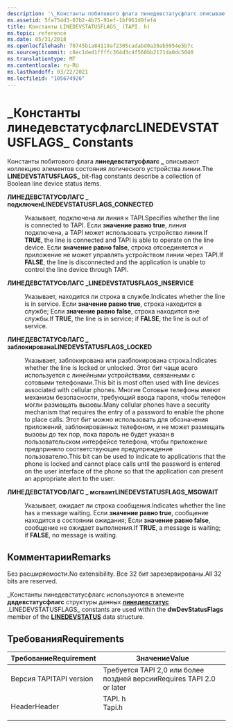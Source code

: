 ```yaml
---
description: '\_Константы побитового флага линедевстатусфлагс описывают коллекцию элементов состояния логического устройства линии.'
ms.assetid: 5fa754d3-07b2-4b75-91ef-1bf961d9fef4
title: Константы LINEDEVSTATUSFLAGS_ (TAPI. h)
ms.topic: reference
ms.date: 05/31/2018
ms.openlocfilehash: 70745b1a84119af2305cadabd0a39ab5954e5b7c
ms.sourcegitcommit: c8ec1ded1ffffc364d3c4f560bb2171da0dc5040
ms.translationtype: MT
ms.contentlocale: ru-RU
ms.lasthandoff: 03/22/2021
ms.locfileid: "105674926"
---
```

# <a name="linedevstatusflags_-constants"></a><span data-ttu-id="6e392-103">\_Константы линедевстатусфлагс</span><span class="sxs-lookup"><span data-stu-id="6e392-103">LINEDEVSTATUSFLAGS\_ Constants</span></span>

<span data-ttu-id="6e392-104">Константы побитового флага **линедевстатусфлагс \_** описывают коллекцию элементов состояния логического устройства линии.</span><span class="sxs-lookup"><span data-stu-id="6e392-104">The **LINEDEVSTATUSFLAGS\_** bit-flag constants describe a collection of Boolean line device status items.</span></span>

<dl> <dt>

<span data-ttu-id="6e392-105"><span id="LINEDEVSTATUSFLAGS_CONNECTED"></span><span id="linedevstatusflags_connected"></span>**ЛИНЕДЕВСТАТУСФЛАГС \_ подключен**</span><span class="sxs-lookup"><span data-stu-id="6e392-105"><span id="LINEDEVSTATUSFLAGS_CONNECTED"></span><span id="linedevstatusflags_connected"></span>**LINEDEVSTATUSFLAGS\_CONNECTED**</span></span>
</dt> <dd> <dl> <dt>



<span data-ttu-id="6e392-106">Указывает, подключена ли линия к TAPI.</span><span class="sxs-lookup"><span data-stu-id="6e392-106">Specifies whether the line is connected to TAPI.</span></span> <span data-ttu-id="6e392-107">Если **значение равно true**, линия подключена, а TAPI может использовать устройство линии.</span><span class="sxs-lookup"><span data-stu-id="6e392-107">If **TRUE**, the line is connected and TAPI is able to operate on the line device.</span></span> <span data-ttu-id="6e392-108">Если **значение равно false**, строка отсоединяется и приложение не может управлять устройством линии через TAPI.</span><span class="sxs-lookup"><span data-stu-id="6e392-108">If **FALSE**, the line is disconnected and the application is unable to control the line device through TAPI.</span></span>


</dt> </dl> </dd> <dt>

<span data-ttu-id="6e392-109"><span id="LINEDEVSTATUSFLAGS_INSERVICE"></span><span id="linedevstatusflags_inservice"></span>**ЛИНЕДЕВСТАТУСФЛАГС \_**</span><span class="sxs-lookup"><span data-stu-id="6e392-109"><span id="LINEDEVSTATUSFLAGS_INSERVICE"></span><span id="linedevstatusflags_inservice"></span>**LINEDEVSTATUSFLAGS\_INSERVICE**</span></span>
</dt> <dd> <dl> <dt>



<span data-ttu-id="6e392-110">Указывает, находится ли строка в службе.</span><span class="sxs-lookup"><span data-stu-id="6e392-110">Indicates whether the line is in service.</span></span> <span data-ttu-id="6e392-111">Если **значение равно true**, строка находится в службе; Если **значение равно false**, строка находится вне службы.</span><span class="sxs-lookup"><span data-stu-id="6e392-111">If **TRUE**, the line is in service; if **FALSE**, the line is out of service.</span></span>


</dt> </dl> </dd> <dt>

<span data-ttu-id="6e392-112"><span id="LINEDEVSTATUSFLAGS_LOCKED"></span><span id="linedevstatusflags_locked"></span>**ЛИНЕДЕВСТАТУСФЛАГС \_ заблокирована**</span><span class="sxs-lookup"><span data-stu-id="6e392-112"><span id="LINEDEVSTATUSFLAGS_LOCKED"></span><span id="linedevstatusflags_locked"></span>**LINEDEVSTATUSFLAGS\_LOCKED**</span></span>
</dt> <dd> <dl> <dt>



<span data-ttu-id="6e392-113">Указывает, заблокирована или разблокирована строка.</span><span class="sxs-lookup"><span data-stu-id="6e392-113">Indicates whether the line is locked or unlocked.</span></span> <span data-ttu-id="6e392-114">Этот бит чаще всего используется с линейными устройствами, связанными с сотовыми телефонами.</span><span class="sxs-lookup"><span data-stu-id="6e392-114">This bit is most often used with line devices associated with cellular phones.</span></span> <span data-ttu-id="6e392-115">Многие Сотовые телефоны имеют механизм безопасности, требующий ввода пароля, чтобы телефон могли размещать вызовы.</span><span class="sxs-lookup"><span data-stu-id="6e392-115">Many cellular phones have a security mechanism that requires the entry of a password to enable the phone to place calls.</span></span> <span data-ttu-id="6e392-116">Этот бит можно использовать для обозначения приложений, заблокированных телефоном, и не может размещать вызовы до тех пор, пока пароль не будет указан в пользовательском интерфейсе телефона, чтобы приложение предприняло соответствующее предупреждение пользователю.</span><span class="sxs-lookup"><span data-stu-id="6e392-116">This bit can be used to indicate to applications that the phone is locked and cannot place calls until the password is entered on the user interface of the phone so that the application can present an appropriate alert to the user.</span></span>


</dt> </dl> </dd> <dt>

<span data-ttu-id="6e392-117"><span id="LINEDEVSTATUSFLAGS_MSGWAIT"></span><span id="linedevstatusflags_msgwait"></span>**ЛИНЕДЕВСТАТУСФЛАГС \_ мсгваит**</span><span class="sxs-lookup"><span data-stu-id="6e392-117"><span id="LINEDEVSTATUSFLAGS_MSGWAIT"></span><span id="linedevstatusflags_msgwait"></span>**LINEDEVSTATUSFLAGS\_MSGWAIT**</span></span>
</dt> <dd> <dl> <dt>



<span data-ttu-id="6e392-118">Указывает, ожидает ли строка сообщения.</span><span class="sxs-lookup"><span data-stu-id="6e392-118">Indicates whether the line has a message waiting.</span></span> <span data-ttu-id="6e392-119">Если **значение равно true**, сообщение находится в состоянии ожидания; Если **значение равно false**, сообщение не ожидает выполнения.</span><span class="sxs-lookup"><span data-stu-id="6e392-119">If **TRUE**, a message is waiting; if **FALSE**, no message is waiting.</span></span>


</dt> </dl> </dd> </dl>

## <a name="remarks"></a><span data-ttu-id="6e392-120">Комментарии</span><span class="sxs-lookup"><span data-stu-id="6e392-120">Remarks</span></span>

<span data-ttu-id="6e392-121">Без расширяемости.</span><span class="sxs-lookup"><span data-stu-id="6e392-121">No extensibility.</span></span> <span data-ttu-id="6e392-122">Все 32 бит зарезервированы.</span><span class="sxs-lookup"><span data-stu-id="6e392-122">All 32 bits are reserved.</span></span>

<span data-ttu-id="6e392-123">\_Константы линедевстатусфлагс используются в элементе **двдевстатусфлагс** структуры данных [**линедевстатус**](/windows/desktop/api/Tapi/ns-tapi-linedevstatus) .</span><span class="sxs-lookup"><span data-stu-id="6e392-123">LINEDEVSTATUSFLAGS\_ constants are used within the **dwDevStatusFlags** member of the [**LINEDEVSTATUS**](/windows/desktop/api/Tapi/ns-tapi-linedevstatus) data structure.</span></span>

## <a name="requirements"></a><span data-ttu-id="6e392-124">Требования</span><span class="sxs-lookup"><span data-stu-id="6e392-124">Requirements</span></span>



| <span data-ttu-id="6e392-125">Требование</span><span class="sxs-lookup"><span data-stu-id="6e392-125">Requirement</span></span> | <span data-ttu-id="6e392-126">Значение</span><span class="sxs-lookup"><span data-stu-id="6e392-126">Value</span></span> |
|-------------------------|-----------------------------------------------------------------------------------|
| <span data-ttu-id="6e392-127">Версия TAPI</span><span class="sxs-lookup"><span data-stu-id="6e392-127">TAPI version</span></span><br/> | <span data-ttu-id="6e392-128">Требуется TAPI 2,0 или более поздней версии</span><span class="sxs-lookup"><span data-stu-id="6e392-128">Requires TAPI 2.0 or later</span></span><br/>                                             |
| <span data-ttu-id="6e392-129">Header</span><span class="sxs-lookup"><span data-stu-id="6e392-129">Header</span></span><br/>       | <dl> <span data-ttu-id="6e392-130"><dt>TAPI. h</dt></span><span class="sxs-lookup"><span data-stu-id="6e392-130"><dt>Tapi.h</dt></span></span> </dl> |



 

 





